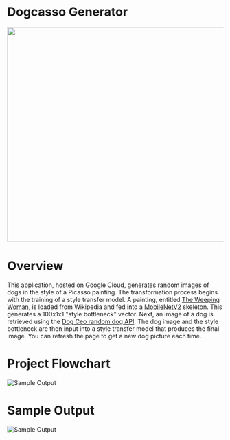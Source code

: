 # Dogcasso Generator
<img src="https://raw.githubusercontent.com/joekrinke15/GCPContinuousDelivery/main/paintingbeagle.png" width="1000" height="500">

# Overview
This application, hosted on Google Cloud, generates random images of dogs in the style of a Picasso painting. The transformation process begins with the training of a style transfer model. A painting, entitled [The Weeping Woman](https://en.wikipedia.org/wiki/The_Weeping_Woman]), is loaded from Wikipedia and fed into a [MobileNetV2](https://www.tensorflow.org/lite/models/style_transfer/overview) skeleton. This generates a 100x1x1 "style bottleneck" vector. Next, an image of a dog is retrieved using the [Dog Ceo random dog API](https://dog.ceo/dog-api/). The dog image and the style bottleneck are then input into a style transfer model that produces the final image. You can refresh the page to get a new dog picture each time.

# Project Flowchart
![Sample Output](https://raw.githubusercontent.com/joekrinke15/GCPContinuousDelivery/main/Dog%20Transform%20Project.png)
# Sample Output
![Sample Output](https://raw.githubusercontent.com/joekrinke15/GCPContinuousDelivery/main/dogpicasso.PNG)
